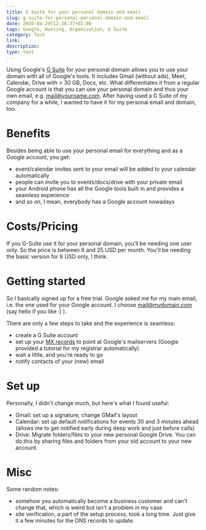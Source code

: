 ```yaml
---
title: G Suite for your personal domain and email
slug: g-suite-for-personal-personal-domain-and-email
date: 2020-04-29T12:38:37+02:00
tags: Google, Hosting, Organization, G Suite
category: Tech
link: 
description: 
type: text
---
```


Using Google's [G Suite](https://gsuite.google.com/) for your personal domain allows you to use your domain with all of Google's tools.
It includes Gmail (without ads), Meet, Calendar, Drive with > 30 GB, Docs, etc.
What differentiates it from a regular Google account is that you can use your personal domain and thus your own email, e.g. mail@yourname.com.
After having used a G Suite of my company for a while, I wanted to have it for my personal email and domain, too.

# Benefits
Besides being able to use your personal email for everything and as a Google account, you get:

- event/calendar invites sent to your email will be added to your calendar automatically
- people can invite you to events/docs/drive with your private email
- your Android phone has all the Google tools built in and provides a seamless experience
- and so on, I mean, everybody has a Google account nowadays

# Costs/Pricing
If you G-Suite use it for your personal domain, you'll be needing one user only.
So the price is between 6 and 25 USD per month.
You'll be needing the basic version for 6 USD only, I think.

# Getting started
So I basically signed up for a free trial.
Google asked me for my main email, i.e. the one used for your Google account.
I choose mail@mydomain.com (say hello if you like :) ).

There are only a few steps to take and the experience is seamless:

- create a G Suite account
- set up your [MX records](https://en.wikipedia.org/wiki/MX_record) to point at Google's mailservers
  (Google provided a tutorial for my registrar automatically)
- wait a little, and you're ready to go
- notify contacts of your (new) email

# Set up
Personally, I didn't change much, but here's what I found useful:

- Gmail: set up a signature, change GMail's layout
- Calendar: set up default notifications for events 30 and 3 minutes ahead 
  (allows me to get notified early during deep work and just before calls)
- Drive: Migrate folders/files to your new personal Google Drive. 
  You can do this by sharing files and folders from your old account to your new account.

# Misc
Some random notes:

- somehow you automatically become a business customer and can't change that, which is weird but isn't a problem in my case
- site verification, a part of the setup process, took a long time. Just give it a few minutes for the DNS records to update.
